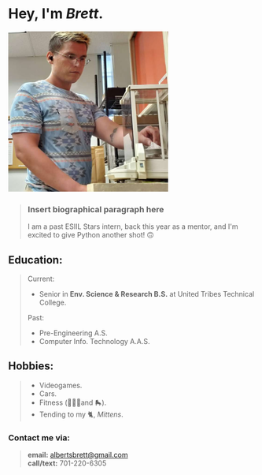 # Hey, I'm *Brett*.

<img src="Brett.jpg" width="325" height="325">

> 
> ### Insert biographical paragraph here
> 
> I am a past ESIIL Stars intern, back this year as a mentor, and I'm excited to give Python another shot! 🙃

## Education:
> Current: 
> - Senior in **Env. Science & Research B.S.** at United Tribes Technical College.
> 
> Past: 
> - Pre-Engineering A.S.
> - Computer Info. Technology A.A.S.


## Hobbies:
> - Videogames. 
> - Cars. 
> - Fitness (🏋🏼‍♂️and 🛼). 
> - Tending to my 🐈, *Mittens*. 



### **Contact me via:**
> **email:** <a href="albertsbrett@gmail.com">albertsbrett@gmail.com</a>  
> **call/text:** 701-220-6305  
